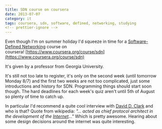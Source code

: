 ```yaml
---
title: SDN course on coursera
date: 2013-07-07
category: it
tags: coursera, sdn, software, defined, networking, studying
<!-- prettier-ignore -->
---
```


Even though I'm on summer holiday I'd squeeze in time for a
[Software-Defined Networking](http://en.wikipedia.org/wiki/Software-defined_networking "on wikipedia")
course on
coursera! [https://www.coursera.org/course/sdn](https://www.coursera.org/course/sdn)

It's given by a professor from Georgia University.

It's still not too late to register, it's only on the second week (until
tomorrow Monday 8/7) and the first two weeks are not too complicated, just some
introductions and history for SDN. Programming things should start soon though.
The hard deadlines for each week's quiz aren't until 5th of August so plenty of
time to catch up.

In particular I'd recommend a quite cool interview with
[David D. Clark](http://en.wikipedia.org/wiki/David_D._Clark "on wikipedia") and
who is that? Quote from wikipedia: *"... acted as chief protocol architect in
the development of
the [Internet](http://en.wikipedia.org/wiki/Internet "Internet")..."* Which is
pretty awesome. Hearing about some design decisions around the internet was
quite interesting.
